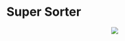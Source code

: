 # Super Sorter

<p align="center">
  <a href="https://www.youtube.com/watch?v=PF_YzQzKWho"><img src="https://img.youtube.com/vi/PF_YzQzKWho/0.jpg" /></a>
</p>

